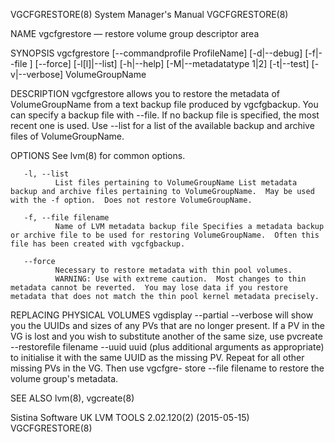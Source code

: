 VGCFGRESTORE(8)                                                                            System Manager's Manual                                                                            VGCFGRESTORE(8)



NAME
       vgcfgrestore — restore volume group descriptor area

SYNOPSIS
       vgcfgrestore [--commandprofile ProfileName] [-d|--debug] [-f|--file <filename>] [--force] [-l[l]|--list] [-h|--help] [-M|--metadatatype 1|2] [-t|--test] [-v|--verbose] VolumeGroupName

DESCRIPTION
       vgcfgrestore  allows  you to restore the metadata of VolumeGroupName from a text backup file produced by vgcfgbackup.  You can specify a backup file with --file.  If no backup file is specified, the
       most recent one is used.  Use --list for a list of the available backup and archive files of VolumeGroupName.

OPTIONS
       See lvm(8) for common options.

       -l, --list
              List files pertaining to VolumeGroupName List metadata backup and archive files pertaining to VolumeGroupName.  May be used with the -f option.  Does not restore VolumeGroupName.

       -f, --file filename
              Name of LVM metadata backup file Specifies a metadata backup or archive file to be used for restoring VolumeGroupName.  Often this file has been created with vgcfgbackup.

       --force
              Necessary to restore metadata with thin pool volumes.
              WARNING: Use with extreme caution.  Most changes to thin metadata cannot be reverted.  You may lose data if you restore metadata that does not match the thin pool kernel metadata precisely.

REPLACING PHYSICAL VOLUMES
       vgdisplay --partial --verbose will show you the UUIDs and sizes of any PVs that are no longer present.  If a PV in the VG is lost and you wish to substitute another of the same  size,  use  pvcreate
       --restorefile  filename  --uuid uuid (plus additional arguments as appropriate) to initialise it with the same UUID as the missing PV.  Repeat for all other missing PVs in the VG.  Then use vgcfgre-
       store --file filename to restore the volume group's metadata.

SEE ALSO
       lvm(8), vgcreate(8)



Sistina Software UK                                                                   LVM TOOLS 2.02.120(2) (2015-05-15)                                                                      VGCFGRESTORE(8)

